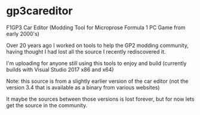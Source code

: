 # gp3careditor
F1GP3 Car Editor   (Modding Tool for Microprose Formula 1 PC Game from early 2000's)

Over 20 years ago I worked on tools to help the GP2 modding community, having thought I had lost all the source I recently rediscovered it.

I'm uploading for anyone still using this tools to enjoy and build (currently builds with Visual Studio 2017 x86 and x64)

Note: this source is from a slightly earlier version of the car editor (not the version 3.4 that is available as a binary from various websites)

It maybe the sources between those versions is lost forever, but for now lets get the source in the community. 
